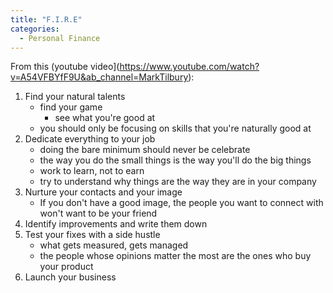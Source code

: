 ```yaml
---
title: "F.I.R.E"
categories:
  - Personal Finance
---
```


From this (youtube video](https://www.youtube.com/watch?v=A54VFBYfF9U&ab_channel=MarkTilbury):

1. Find your natural talents
	- find your game
		- see what you're good at
	- you should only be focusing on skills that you're naturally good at
2. Dedicate everything to your job
	- doing the bare minimum should never be celebrate
	- the way you do the small things is the way you'll do the big things
	- work to learn, not to earn
	- try to understand why things are the way they are in your company
3. Nurture your contacts and your image
	- If you don't have a good image, the people you want to connect with won't want to be your friend
4. Identify improvements and write them down
5. Test your fixes with a side hustle
	- what gets measured, gets managed
	- the people whose opinions matter the most are the ones who buy your product
6. Launch your business
